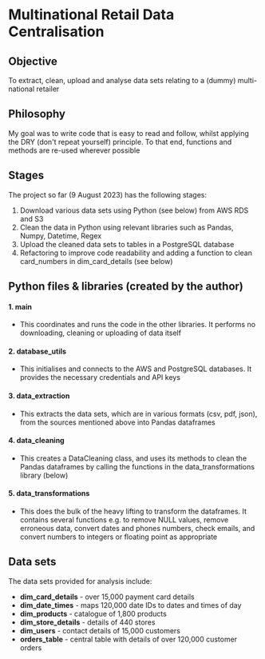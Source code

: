 # Multinational Retail Data Centralisation

## Objective
To extract, clean, upload and analyse data sets relating to a (dummy) multi-national retailer

## Philosophy
My goal was to write code that is easy to read and follow, whilst applying the DRY (don't repeat yourself) principle. To that end, functions and methods are re-used wherever possible

## Stages
The project so far (9 August 2023) has the following stages:
1. Download various data sets using Python (see below) from AWS RDS and S3
2. Clean the data in Python using relevant libraries such as Pandas, Numpy, Datetime, Regex
3. Upload the cleaned data sets to tables in a PostgreSQL database
4. Refactoring to improve code readability and adding a function to clean card_numbers in dim_card_details (see below)

## Python files & libraries (created by the author)

#### 1. main
- This coordinates and runs the code in the other libraries. It performs no downloading, cleaning or uploading of data itself

#### 2. database_utils
- This initialises and connects to the AWS and PostgreSQL databases. It provides the necessary credentials and API keys

#### 3. data_extraction
- This extracts the data sets, which are in various formats (csv, pdf, json), from the sources mentioned above into Pandas dataframes

#### 4. data_cleaning
- This creates a DataCleaning class, and uses its methods to clean the Pandas dataframes by calling the functions in the data_transformations library (below)

#### 5. data_transformations
- This does the bulk of the heavy lifting to transform the dataframes. It contains several functions e.g. to remove NULL values, remove erroneous data, convert dates and phones numbers, check emails, and convert numbers to integers or floating point as appropriate

## Data sets

The data sets provided for analysis include:
- **dim_card_details** - over 15,000 payment card details
- **dim_date_times** - maps 120,000 date IDs to dates and times of day
- **dim_products** - catalogue of 1,800 products
- **dim_store_details** - details of 440 stores
- **dim_users** - contact details of 15,000 customers
- **orders_table** - central table with details of over 120,000 customer orders
